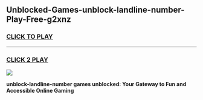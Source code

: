 
## Unblocked-Games-unblock-landline-number-Play-Free-g2xnz
<h3>
<a href="https://premium76.site?title=unblock-landline-number&ref=21A">CLICK TO PLAY</a></h3>
<hr>

<h3>
<a href="https://premium76.site?title=unblock-landline-number&ref=21A">CLICK 2 PLAY</a>
  
</h3>

<a href="https://premium76.site?title=unblock-landline-number&ref=21A"><img src="https://clearcache.store/games.png"></a>


**unblock-landline-number games unblocked: Your Gateway to Fun and Accessible Online Gaming**

